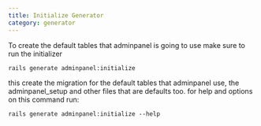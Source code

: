 ```yaml
---
title: Initialize Generator
category: generator
---
```


To create the default tables that adminpanel is going to use make sure to run the initializer

<pre><code>rails generate adminpanel:initialize</code></pre>

this create the migration for the default tables that adminpanel use, the adminpanel_setup and other files that are defaults too. for help and options on this command run:

<pre><code>rails generate adminpanel:initialize --help</pre></code>
